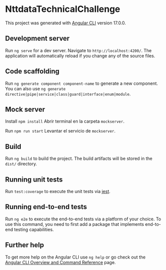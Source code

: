 # NttdataTechnicalChallenge

This project was generated with [Angular CLI](https://github.com/angular/angular-cli) version 17.0.0.

## Development server

Run `ng serve` for a dev server. Navigate to `http://localhost:4200/`. The application will automatically reload if you change any of the source files.

## Code scaffolding

Run `ng generate component component-name` to generate a new component. You can also use `ng generate directive|pipe|service|class|guard|interface|enum|module`.


## Mock server

Install `npm install`  Abrir terminal en la carpeta  `mockserver`.

Run `npm run start`  Levantar el servicio de `mockserver`.


## Build

Run `ng build` to build the project. The build artifacts will be stored in the `dist/` directory.

## Running unit tests

Run `test:coverage` to execute the unit tests via [jest](https://jestjs.io/docs/getting-started).

## Running end-to-end tests

Run `ng e2e` to execute the end-to-end tests via a platform of your choice. To use this command, you need to first add a package that implements end-to-end testing capabilities.

## Further help

To get more help on the Angular CLI use `ng help` or go check out the [Angular CLI Overview and Command Reference](https://angular.io/cli) page.
